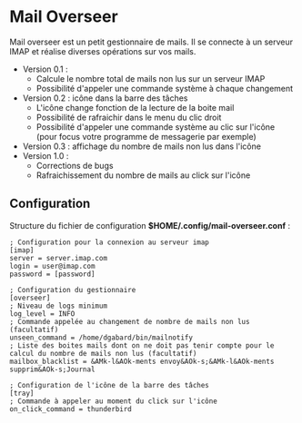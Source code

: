 Mail Overseer
=====================

Mail overseer est un petit gestionnaire de mails.
Il se connecte à un serveur IMAP et réalise diverses opérations sur vos mails.

* Version 0.1 :
    * Calcule le nombre total de mails non lus sur un serveur IMAP
    * Possibilité d'appeler une commande système à chaque changement
* Version 0.2 : icône dans la barre des tâches
    * L'icône change fonction de la lecture de la boite mail
    * Possibilité de rafraichir dans le menu du clic droit
    * Possibilité d'appeler une commande système au clic sur l'icône (pour focus votre programme de messagerie par exemple)
* Version 0.3 : affichage du nombre de mails non lus dans l'icône
* Version 1.0 :
    * Corrections de bugs
    * Rafraichissement du nombre de mails au click sur l'icône

## Configuration

 Structure du fichier de configuration **$HOME/.config/mail-overseer.conf** :

    ; Configuration pour la connexion au serveur imap
    [imap]
    server = server.imap.com
    login = user@imap.com
    password = [password]

    ; Configuration du gestionnaire
    [overseer]
    ; Niveau de logs minimum
    log_level = INFO
    ; Commande appelée au changement de nombre de mails non lus (facultatif)
    unseen_command = /home/dgabard/bin/mailnotify
    ; Liste des boites mails dont on ne doit pas tenir compte pour le calcul du nombre de mails non lus (facultatif)
    mailbox_blacklist = &AMk-l&AOk-ments envoy&AOk-s;&AMk-l&AOk-ments supprim&AOk-s;Journal

    ; Configuration de l'icône de la barre des tâches
    [tray]
    ; Commande à appeler au moment du click sur l'icône
    on_click_command = thunderbird
